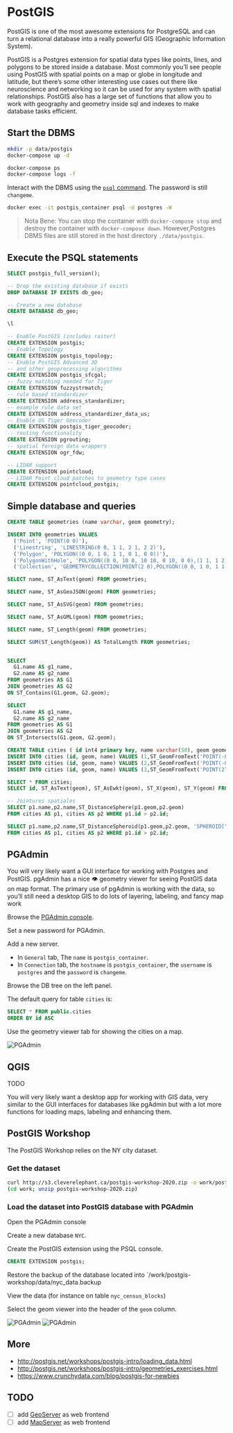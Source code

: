 # PostGIS

PostGIS is one of the most awesome extensions for PostgreSQL and can turn a relational database into a really powerful GIS (Geographic Information System).

PostGIS is a Postgres extension for spatial data types like points, lines, and polygons to be stored inside a database. Most commonly you’ll see people using PostGIS with spatial points on a map or globe in longitude and latitude, but there’s some other interesting use cases out there like neuroscience and networking so it can be used for any system with spatial relationships. PostGIS also has a large set of functions that allow you to work with geography and geometry inside sql and indexes to make database tasks efficient.

## Start the DBMS

```bash
mkdir -p data/postgis
docker-compose up -d
```

```bash
docker-compose ps
docker-compose logs -f
```


Interact with the DBMS using the [`psql` command](https://docs.postgresql.fr/10/app-psql.html).
The password is still `changeme`.
```bash
docker exec -it postgis_container psql -U postgres -W
```

> Nota Bene: You can stop the container with `docker-compose stop` and destroy the container with `docker-compose down`. However,Postgres DBMS files are still stored in the host directory `./data/postgis`.


## Execute the PSQL statements

```sql
SELECT postgis_full_version();

-- Drop the existing database if exists
DROP DATABASE IF EXISTS db_geo;

-- Create a new database
CREATE DATABASE db_geo;

\l

-- Enable PostGIS (includes raster)
CREATE EXTENSION postgis;
-- Enable Topology
CREATE EXTENSION postgis_topology;
-- Enable PostGIS Advanced 3D 
-- and other geoprocessing algorithms
CREATE EXTENSION postgis_sfcgal;
-- fuzzy matching needed for Tiger
CREATE EXTENSION fuzzystrmatch;
-- rule based standardizer
CREATE EXTENSION address_standardizer;
-- example rule data set
CREATE EXTENSION address_standardizer_data_us;
-- Enable US Tiger Geocoder
CREATE EXTENSION postgis_tiger_geocoder;
-- routing functionality
CREATE EXTENSION pgrouting;
-- spatial foreign data wrappers
CREATE EXTENSION ogr_fdw;

-- LIDAR support
CREATE EXTENSION pointcloud;
-- LIDAR Point cloud patches to geometry type cases
CREATE EXTENSION pointcloud_postgis;
```

## Simple database and queries

```sql
CREATE TABLE geometries (name varchar, geom geometry);

INSERT INTO geometries VALUES
  ('Point', 'POINT(0 0)'),
  ('Linestring', 'LINESTRING(0 0, 1 1, 2 1, 2 2)'),
  ('Polygon', 'POLYGON((0 0, 1 0, 1 1, 0 1, 0 0))'),
  ('PolygonWithHole', 'POLYGON((0 0, 10 0, 10 10, 0 10, 0 0),(1 1, 1 2, 2 2, 2 1, 1 1))'),
  ('Collection', 'GEOMETRYCOLLECTION(POINT(2 0),POLYGON((0 0, 1 0, 1 1, 0 1, 0 0)))');

SELECT name, ST_AsText(geom) FROM geometries;

SELECT name, ST_AsGeoJSON(geom) FROM geometries;

SELECT name, ST_AsSVG(geom) FROM geometries;

SELECT name, ST_AsGML(geom) FROM geometries;

SELECT name, ST_Length(geom) FROM geometries;

SELECT SUM(ST_Length(geom)) AS TotalLength FROM geometries;


SELECT
  G1.name AS g1_name,
  G2.name AS g2_name
FROM geometries AS G1
JOIN geometries AS G2
ON ST_Contains(G1.geom, G2.geom);

SELECT
  G1.name AS g1_name,
  G2.name AS g2_name
FROM geometries AS G1
JOIN geometries AS G2
ON ST_Intersects(G1.geom, G2.geom);

```


```sql
CREATE TABLE cities ( id int4 primary key, name varchar(50), geom geometry(POINT,4326) );
INSERT INTO cities (id, geom, name) VALUES (1,ST_GeomFromText('POINT(-0.1257 51.508)',4326),'London, England');
INSERT INTO cities (id, geom, name) VALUES (2,ST_GeomFromText('POINT(-81.233 42.983)',4326),'London, Ontario');
INSERT INTO cities (id, geom, name) VALUES (3,ST_GeomFromText('POINT(27.91162491 -33.01529)',4326),'East London,SA');

SELECT * FROM cities;
SELECT id, ST_AsText(geom), ST_AsEwkt(geom), ST_X(geom), ST_Y(geom) FROM cities;

-- Jointures spatiales
SELECT p1.name,p2.name,ST_DistanceSphere(p1.geom,p2.geom)
FROM cities AS p1, cities AS p2 WHERE p1.id > p2.id;

SELECT p1.name,p2.name,ST_DistanceSpheroid(p1.geom,p2.geom, 'SPHEROID["GRS_1980",6378137,298.257222]')
FROM cities AS p1, cities AS p2 WHERE p1.id > p2.id;
```


## PGAdmin

You will very likely want a GUI interface for working with Postgres and PostGIS. pgAdmin has a nice 👁️ geometry viewer for seeing PostGIS data on map format. The primary use of pgAdmin is working with the data, so you’ll still need a desktop GIS to do lots of layering, labeling, and fancy map work


Browse the [PGAdmin console](http://localhost:5050).

Set a new password for PGAdmin.

Add a new server.
* In `General` tab, The `name` is `postgis_container`.
* In `Connection` tab, the `hostname` is `postgis_container`, the `username` is `postgres` and the  `password` is `changeme`.

Browse the DB tree on the left panel.

The default query for table `cities` is:
```sql
SELECT * FROM public.cities
ORDER BY id ASC 
```

Use the geometry viewer tab for showing the cities on a map.

![PGAdmin](images/pgadmin_postgis-01.png)


## QGIS

TODO

You will very likely want a desktop app for working with GIS data, very similar to the GUI interfaces for databases like pgAdmin but with a lot more functions for loading maps, labeling and enhancing them.


## PostGIS Workshop 

The PostGIS Workshop relies on the NY city dataset.

### Get the dataset

```bash
curl http://s3.cleverelephant.ca/postgis-workshop-2020.zip -o work/postgis-workshop-2020.zip 
(cd work; unzip postgis-workshop-2020.zip)
```

### Load the dataset into PostGIS database with PGAdmin

Open the PGAdmin console

Create a new database `NYC`.

Create the PostGIS extension using the PSQL console.
```sql
CREATE EXTENSION postgis;
```

Restore the backup of the database located into `/work/postgis-workshop/data/nyc_data.backup

View the data (for instance on table `nyc_census_blocks`)

Select the geom viewer into the header of the `geom` column.

![PGAdmin](images/pgadmin_postgis-03.png)
![PGAdmin](images/pgadmin_postgis-02.png)

## More
* http://postgis.net/workshops/postgis-intro/loading_data.html
* http://postgis.net/workshops/postgis-intro/geometries_exercises.html
* https://www.crunchydata.com/blog/postgis-for-newbies

## TODO
* [ ] add [GeoServer](https://hub.docker.com/r/kartoza/geoserver) as web frontend
* [ ] add [MapServer](https://hub.docker.com/r/mapserver/mapserver) as web frontend
